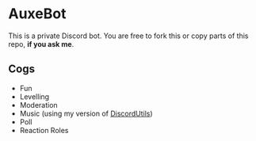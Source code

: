# AuxeBot

This is a private Discord bot. You are free to fork this or copy parts of this repo, **if you ask me**.

## Cogs
* Fun
* Levelling
* Moderation
* Music (using my version of [DiscordUtils](https://github.com/pintermor9/DiscordUtils/))
* Poll
* Reaction Roles
